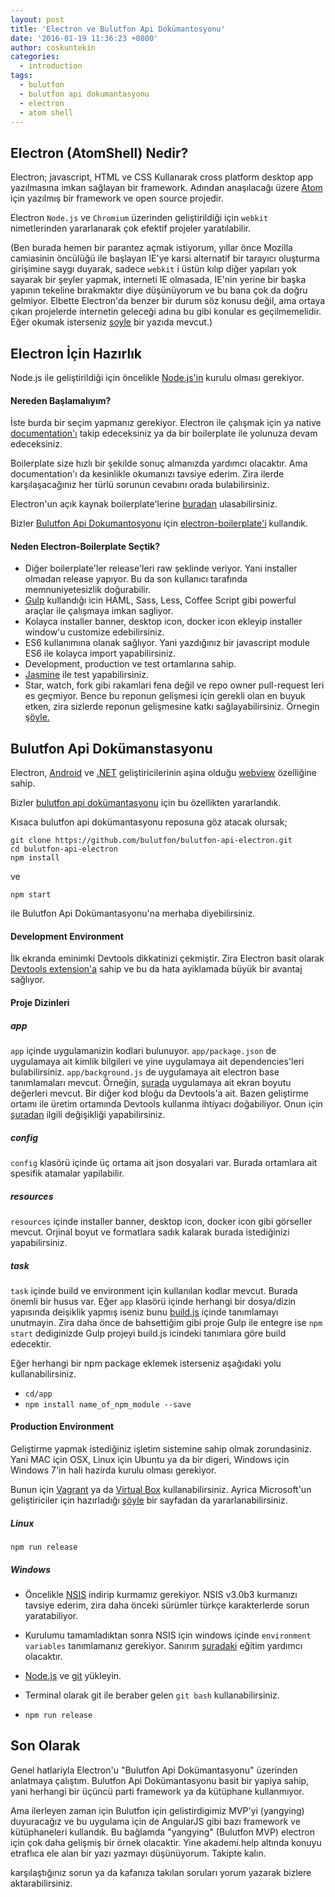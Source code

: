 ```yaml
---
layout: post
title: 'Electron ve Bulutfon Api Dokümantosyonu'
date: '2016-01-19 11:36:23 +0800'
author: coskuntekin
categories:
  - introduction
tags:
  - bulutfon
  - bulutfon api dokumantasyonu
  - electron
  - atom shell
---
```


## Electron (AtomShell) Nedir?

Electron; javascript, HTML ve CSS Kullanarak cross platform desktop app yazılmasına imkan sağlayan bir framework. Adından anaşılacağı üzere [Atom](https://atom.io/) için yazılmış bir framework ve open source projedir.

Electron `Node.js` ve `Chromium` üzerinden geliştirildiği için `webkit` nimetlerinden yararlanarak çok efektif projeler yaratılabilir.

(Ben burada hemen bir parantez açmak istiyorum, yıllar önce Mozilla camiasinin öncülüğü ile başlayan IE'ye karsi alternatif bir tarayıcı oluşturma girişimine saygı duyarak, sadece `webkit` i üstün kılıp diğer yapıları yok sayarak bir şeyler yapmak, interneti IE olmasada, IE'nin yerine bir başka yapının tekeline bırakmaktır diye düşünüyorum ve bu bana çok da doğru gelmiyor. Elbette Electron'da benzer bir durum söz konusu değil, ama ortaya çıkan projelerde internetin geleceği adına bu gibi konular es geçilmemelidir. Eğer okumak isterseniz [soyle](http://www.nukeador.com/23/01/2015/we-have-to-fight-again-for-the-web/) bir yazıda mevcut.)

## Electron İçin Hazırlık

Node.js ile geliştirildiği için öncelikle [Node.js'in](https://nodejs.org/) kurulu olması gerekiyor.

#### Nereden Başlamalıyım?

İste burda bir seçim yapmanız gerekiyor. Electron ile çalışmak için ya native [documentation'ı](http://electron.atom.io/docs/v0.36.4/) takip edeceksiniz ya da bir boilerplate ile yolunuza devam edeceksiniz.

Boilerplate size hızlı bir şekilde sonuç almanızda yardımcı olacaktır. Ama documentation'ı da kesinlikle okumanızı tavsiye ederim. Zira ilerde karşılaşacağınız her türlü sorunun cevabını orada bulabilirsiniz.

Electron'un açık kaynak boilerplate'lerine [buradan](https://github.com/sindresorhus/awesome-electron#boilerplates) ulasabilirsiniz.

Bizler [Bulutfon Api Dokumantosyonu](https://github.com/bulutfon/bulutfon-api-electron) için [electron-boilerplate'i](https://github.com/szwacz/electron-boilerplate) kullandık.

#### Neden Electron-Boilerplate Seçtik?

* Diğer boilerplate'ler release'leri raw şeklinde veriyor. Yani installer olmadan release yapıyor. Bu da son kullanıcı tarafında memnuniyetesizlik doğurabilir.
* [Gulp](http://gulpjs.com/) kullandığı icin HAML, Sass, Less, Coffee Script gibi powerful araçlar ile çalışmaya imkan sagliyor.
* Kolayca installer banner, desktop icon, docker icon ekleyip installer window'u customize edebilirsiniz.
* ES6 kullanımına olanak sağlıyor. Yani yazdığınız bir javascript module ES6 ile kolayca import yapabilirsiniz.
* Development, production ve test ortamlarına sahip.
* [Jasmine](http://jasmine.github.io/2.0/introduction.html) ile test yapabilirsiniz.
* Star, watch, fork gibi rakamlari fena değil ve repo owner pull-request leri es geçmiyor. Bence bu reponun gelişmesi için gerekli olan en buyuk etken, zira sizlerde reponun gelişmesine katkı sağlayabilirsiniz. Örnegin [şöyle.](https://github.com/szwacz/electron-boilerplate/commit/ad88e089d7f1f4232ab85ae8c34ea4e923eba23b)

## Bulutfon Api Dokümanstasyonu

Electron, [Android](http://developer.android.com/reference/android/webkit/WebView.html) ve [.NET](https://msdn.microsoft.com/library/windows/apps/windows.ui.xaml.controls.webview.aspx) geliştiricilerinin aşina olduğu [webview](http://electron.atom.io/docs/v0.36.4/api/web-view-tag/) özelliğine sahip.

Bizler [bulutfon api dokümantasyonu](https://github.com/bulutfon/bulutfon-api-electron) için bu özellikten yararlandık.

Kısaca bulutfon api dokümantasyonu reposuna göz atacak olursak;

```
git clone https://github.com/bulutfon/bulutfon-api-electron.git
cd bulutfon-api-electron
npm install
```
ve

```
npm start
```

ile Bulutfon Api Dokümantasyonu'na merhaba diyebilirsiniz.

#### Development Environment
İlk ekranda eminimki Devtools dikkatinizi çekmiştir. Zira Electron basit olarak [Devtools extension'a](http://electron.atom.io/docs/v0.36.4/tutorial/devtools-extension/) sahip ve bu da hata ayiklamada büyük bir avantaj sağlıyor.

#### Proje Dizinleri

##### app
`app` içinde uygulamanizin kodlari bulunuyor.
`app/package.json` de uygulamaya ait kimlik bilgileri ve yine uygulamaya ait dependencies'leri bulabilirsiniz.
`app/background.js` de uygulamaya ait electron base tanımlamaları mevcut. Örneğin, [şurada](https://github.com/bulutfon/bulutfon-api-electron/blob/master/app/background.js#L17) uygulamaya ait ekran boyutu değerleri mevcut. Bir diğer kod bloğu da Devtools'a ait. Bazen geliştirme ortamı ile üretim ortamında Devtools kullanma ihtiyacı doğabiliyor. Onun için [şuradan](https://github.com/bulutfon/bulutfon-api-electron/blob/master/app/background.js#L41) ilgili değişikliği yapabilirsiniz.

##### config
`config` klasörü içinde üç ortama ait json dosyalari var. Burada ortamlara ait spesifik atamalar yapilabilir.

##### resources
`resources` içinde installer banner, desktop icon, docker icon gibi görseller mevcut. Orjinal boyut ve formatlara sadık kalarak burada istediğinizi yapabilirsiniz.

##### task
`task` içinde build ve environment için kullanılan kodlar mevcut. Burada önemli bir husus var. Eğer `app` klasörü içinde  herhangi bir dosya/dizin yapısında deişiklik yapmış iseniz bunu [build.js](https://github.com/bulutfon/bulutfon-api-electron/blob/master/tasks/build.js#L17) içinde tanımlamayı unutmayin. Zira daha önce de bahsettiğim gibi proje Gulp ile entegre ise `npm start` dediginizde Gulp projeyi build.js icindeki tanımlara göre build edecektir.

Eğer herhangi bir npm package eklemek isterseniz aşağıdaki yolu kullanabilirsiniz.

* `cd/app`
* `npm install name_of_npm_module --save`

#### Production Environment
Geliştirme yapmak istediğiniz işletim sistemine sahip olmak zorundasiniz. Yani MAC için OSX, Linux için Ubuntu ya da bir digeri, Windows için Windows 7'in hali hazirda kurulu olması gerekiyor.

Bunun için [Vagrant](https://www.vagrantup.com/) ya da [Virtual Box](https://www.virtualbox.org/wiki/Downloads) kullanabilirsiniz. Ayrica Microsoft'un geliştiriciler için hazırladığı [şöyle](https://dev.windows.com/en-us/microsoft-edge/tools/vms/mac/) bir sayfadan da yararlanabilirsiniz.

##### Linux

`npm run release`

##### Windows

* Öncelikle [NSIS](http://nsis.sourceforge.net/) indirip kurmamız gerekiyor. NSIS v3.0b3 kurmanızı tavsiye ederim, zira daha önceki sürümler türkçe karakterlerde sorun yaratabiliyor.

* Kurulumu tamamladıktan sonra NSIS için windows içinde `environment variables` tanımlamanız gerekiyor. Sanırım [şuradaki](http://www.computerhope.com/issues/ch000549.htm) eğitim yardımcı olacaktır.

* [Node.js](https://nodejs.org/en/) ve [git](https://git-scm.com/download/win) yükleyin.

* Terminal olarak git ile beraber gelen `git bash` kullanabilirsiniz.

* `npm run release`

## Son Olarak

Genel hatlariyla Electron'u "Bulutfon Api Dokümantasyonu" üzerinden anlatmaya çalıştım.
Bulutfon Api Dokümantasyonu basit bir yapiya sahip, yani herhangi bir üçüncü parti framework ya da kütüphane kullanmıyor.

Ama ilerleyen zaman için Bulutfon için gelistirdigimiz MVP'yi (yangying) duyuracağız ve bu uygulama için de AngularJS gibi bazı framework ve kütüphaneleri kullandık. Bu bağlamda "yangying" (Bulutfon MVP) electron için çok daha gelişmiş bir örnek olacaktir. Yine akademi.help altında konuyu etraflıca ele alan bir yazı yazmayı düşünüyorum. Takipte kalın.

karşılaştığınız sorun ya da kafanıza takılan soruları yorum yazarak bizlere aktarabilirsiniz.
